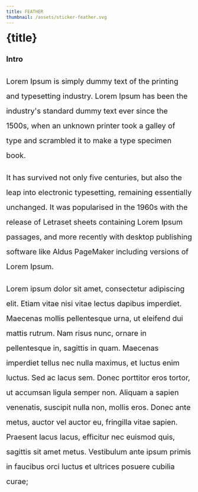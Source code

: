 ```yaml
---
title: FEATHER
thumbnail: /assets/sticker-feather.svg
---
```


<script>
	import PostContainer from '$lib/post-container.svelte';
</script>

<PostContainer>

# {title}

**Intro**

Lorem Ipsum is simply dummy text of the printing and typesetting industry. Lorem Ipsum has been the industry's standard dummy text ever since the 1500s, when an unknown printer took a galley of type and scrambled it to make a type specimen book.

It has survived not only five centuries, but also the leap into electronic typesetting, remaining essentially unchanged. It was popularised in the 1960s with the release of Letraset sheets containing Lorem Ipsum passages, and more recently with desktop publishing software like Aldus PageMaker including versions of Lorem Ipsum.

Lorem ipsum dolor sit amet, consectetur adipiscing elit. Etiam vitae nisi vitae lectus dapibus imperdiet. Maecenas mollis pellentesque urna, ut eleifend dui mattis rutrum. Nam risus nunc, ornare in pellentesque in, sagittis in quam. Maecenas imperdiet tellus nec nulla maximus, et luctus enim luctus. Sed ac lacus sem. Donec porttitor eros tortor, ut accumsan ligula semper non. Aliquam a sapien venenatis, suscipit nulla non, mollis eros. Donec ante metus, auctor vel auctor eu, fringilla vitae sapien. Praesent lacus lacus, efficitur nec euismod quis, sagittis sit amet metus. Vestibulum ante ipsum primis in faucibus orci luctus et ultrices posuere cubilia curae;

</PostContainer>

<style lang="scss">
    h1 {
		margin-top: 0%;
		font-size: 30px
	}
	p {
		overflow-wrap: break-word;
		max-width: 100%;
		font-size: 20px;
		line-height: 40px;
		/* text-align: justify; */
	}
	
</style>